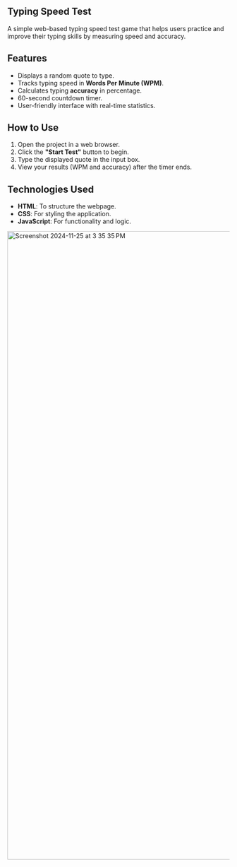 ## Typing Speed Test

A simple web-based typing speed test game that helps users practice and improve their typing skills by measuring speed and accuracy.

## Features

- Displays a random quote to type.
- Tracks typing speed in **Words Per Minute (WPM)**.
- Calculates typing **accuracy** in percentage.
- 60-second countdown timer.
- User-friendly interface with real-time statistics.

## How to Use

1. Open the project in a web browser.
2. Click the **"Start Test"** button to begin.
3. Type the displayed quote in the input box.
4. View your results (WPM and accuracy) after the timer ends.

## Technologies Used

- **HTML**: To structure the webpage.
- **CSS**: For styling the application.
- **JavaScript**: For functionality and logic.

<img width="1423" alt="Screenshot 2024-11-25 at 3 35 35 PM" src="https://github.com/user-attachments/assets/9966d8cb-4f4f-4b1b-b6a2-6f9045aff31b">
